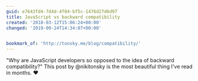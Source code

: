 ```yaml
---
guid: e7643fd4-7d4d-4f04-bf5c-1476d27d6d97
title: JavaScript vs backward compatibility
created: '2018-03-12T15:06:24+00:00'
changed: '2019-09-24T14:34:07+00:00'


bookmark_of: 'http://tonsky.me/blog/compatibility/'
---
```



"Why are JavaScript developers so opposed to the idea of backward compatibility?" This post by @nikitonsky is the most beautiful thing I've read in months. ♥️
